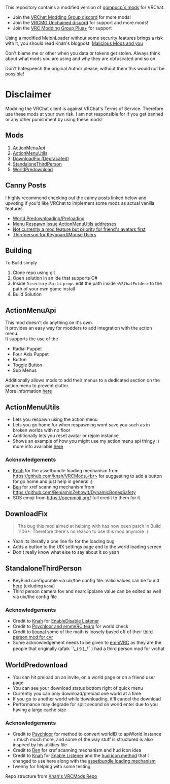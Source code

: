This repository contains a modified version of [gompocp´s mods](https://github.com/gompocp/ActionMenuApi) for VRChat. 

+ Join the [VRChat Modding Group discord](https://discord.gg/rCqKSvR) for more mods!
+ Join the [VRCMG Unchained discord](https://discord.gg/boycottknah) for support and more mods!
+ Join the [VRC Modding Group Plus+](https://discord.gg/2k6pXM4uYw) for support

Using a modified MelonLoader without some security features brings a risk with it, you should read Knah's blogpost: [Malicious Mods and you](https://github.com/knah/VRCMods/edit/master/Malicious-Mods.md)

Don't blame me or other when you data or tokens get stolen. Always think about what mods you are using and why they are obfuscated and so on. 

Don't hatespeech the original Author please, without them this would not be possible!

# Disclaimer

Modding the VRChat client is against VRChat's Terms of Service. Therefore use these mods at your own risk. I am not responsible for if you get banned or any other punishment by using these mods!<br>

## Mods
<ol>
  <li><a href="#actionmenuapi">ActionMenuApi</a></li>
  <li><a href="#actionmenuutils">ActionMenuUtils</a></li>
  <li><a href="#downloadfix">DownloadFix (Depracated)</a></li>
<li><a href="#standalonethirdperson">StandaloneThirdPerson</a></li>
  <li><a href="#worldpredownload">WorldPredownload</a></li>
  
</ol>

## Canny Posts



I highly recommend checking out the canny posts linked below and upvoting if you'd like VRChat to implement some mods as actual vanilla features
* [World Predownloading/Preloading](https://feedback.vrchat.com/feature-requests/p/preload-worlds)
* [Menu Respawn Issue ActionMenuUtils addresses](https://feedback.vrchat.com/feature-requests/p/respawnhub-hotkey)
* [Not currently a mod feature but priority for friend's avatars first](https://feedback.vrchat.com/feature-requests/p/friends-first-model-priority-loading)
* [Thirdperson for Keyboard/Mouse Users](https://feedback.vrchat.com/feature-requests/p/thirdperson-for-keyboardmouse-users)

## Building

To Build simply
1. Clone repo using git
2. Open solution in an ide that supports C#
3. Inside `Directory.Build.props` edit the path inside `<VRChatFolder>` to the path of your own game install
4. Build Solution

## ActionMenuApi

This mod doesn't do anything on it's own. <br>
It provides an easy way for modders to add integration with the action menu. <br>
It supports the use of the <br>
* Radial Puppet
* Four Axis Puppet
* Button
* Toggle Button
* Sub Menus

Additionally allows mods to add their menus to a dedicated section on the action menu to prevent clutter. <br>
More information [here](https://github.com/gompocp/ActionMenuApi)

## ActionMenuUtils 
- Lets you respawn using the action menu<br>
- Lets you go home for when respawning wont save you such as in broken worlds with no floor<br>
- Additionally lets you reset avatar or rejoin instance<br>
- Shows an example of how you might use my action menu api thingy :) more info available [here](https://github.com/gompocp/ActionMenuApi/) <br>


### Acknowledgements
- [Knah](https://github.com/knah/) for the assetbundle loading mechanism from https://github.com/knah/VRCMods,<br>
  for suggesting to add a button for go home and just help in general :)
- [Ben](https://github.com/BenjaminZehowlt/) for xref scanning mechanism from https://github.com/BenjaminZehowlt/DynamicBonesSafety
- SOS emoji from https://openmoji.org/ full credit to them for it


## DownloadFix

> The bug this mod aimed at helping with has now been patch in Build 1106+. Therefore there's no reason to use this mod anymore :) 

- Yeah its literally a one line fix for the loading bug  <br>
- Adds a button to the UIX settings page and to the world loading screen <br>
- Don't really know what else to say about it so yeah <br>


## StandaloneThirdPerson
- KeyBind configurable via uix/the config file. Valid values can be found [here](https://docs.unity3d.com/ScriptReference/KeyCode.html) (exluding `None`)
- Third person camera fov and nearclipplane value can be edited as well via uix/the config file

### Acknowledgements
- Credit to [Knah](https://github.com/knah/) for [EnableDisable Listener](https://github.com/knah/VRCMods/blob/master/UIExpansionKit/Components/EnableDisableListener.cs)
- Credit to [Psychloor and emmVRC team](https://github.com/Psychloor/PlayerRotater/blob/master/PlayerRotater/Utilities.cs#L76) for world check
- Credit to [ljoonal](https://github.com/ljoonal/) some of the math is loosely based off of their [third person mod for cvr](https://github.com/ljoonal/CVR-Mods/blob/main/ThirdPersonCamera/ThirdPersonCamera.cs)
- Some acknowledgement needs to be given to [emmVRC](https://github.com/emmVRC/) as they are the people that originally (afaik ¯\\\_(ツ)_/¯ ) had a third person mod for vrchat

## WorldPredownload<br>
- You can hit preload on an invite, on a world page or on a friend user page
- You can see your download status bottom right of quick menu
- Currently you can only download/preload one world at a time
- If you go to another world while downloading, it'll cancel the download
- Performance may degrade for split second on world enter due to you having a large cache size

### Acknowledgements
- Credit to [Psychloor](https://github.com/Psychloor/AdvancedInvites/blob/master/AdvancedInvites/InviteHandler.cs) for method to convert worldID to apiWorld instance + much much more, and some of the way stuff is structured is also inspired by his utilities file
- Credit to [Ben](https://github.com/BenjaminZehowlt/DynamicBonesSafety) for xref scanning mechanism and hud icon idea
- Credit to [Knah](https://github.com/knah/) for [Enable Listener](https://github.com/knah/VRCMods/blob/master/UIExpansionKit/Components/EnableDisableListener.cs) and the [hud icon method](https://github.com/knah/VRCMods/blob/master/JoinNotifier/JoinNotifierMod.cs#L120) that I changed to use here along with the [assetbundle loading mechanism](https://github.com/knah/VRCMods/blob/master/JoinNotifier/JoinNotifierMod.cs#L61)
- fwenny for helping with some testing 

Repo structure from [Knah's VRCMods Repo](https://github.com/knah/VRCMods/)
